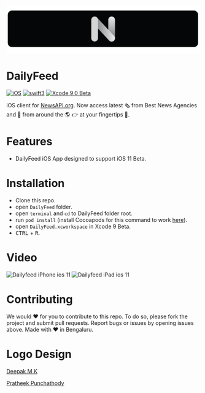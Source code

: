 <img src="/assets/logo.jpg">

# DailyFeed

[![iOS](https://img.shields.io/badge/platform-iOS_11-blue.svg?style=flat)](https://developer.apple.com/ios/)
[![swift3](https://img.shields.io/badge/swift4-compatible-brightgreen.svg?style=flat)](https://developer.apple.com/swift)
[![Xcode 9.0 Beta](https://img.shields.io/badge/Xcode-9.0_Beta-blue.svg?style=flat)](https://developer.apple.com/xcode)

iOS client for [NewsAPI.org](https://newsapi.org/). 
Now access latest 🗞 from Best News Agencies and 📰 from around the 🌎 👉 at your fingertips 🎉.

# Features
- DailyFeed iOS App designed to support iOS 11 Beta.

# Installation
- Clone this repo.
- open `DailyFeed` folder.
- open `terminal` and `cd` to DailyFeed folder root.
- run `pod install` (install Cocoapods for this command to work [here](https://cocoapods.org/)).
- open `DailyFeed.xcworkspace` in Xcode 9 Beta.
- <kbd>CTRL</kbd> + <kbd>R</kbd>.

# Video
![Dailyfeed iPhone ios 11](https://github.com/paulsumit1993/DailyFeed/tree/ios11/assets/iphone_dailyfeed.gif)
![Dailyfeed iPad ios 11](https://github.com/paulsumit1993/DailyFeed/tree/ios11/assets/ipad_dailyfeed.gif)

# Contributing
We would ❤️ for you to contribute to this repo. To do so, please fork the project and submit pull requests. Report bugs or issues by opening issues above. Made with ❤️ in Bengaluru.

# Logo Design

[Deepak M K](https://in.linkedin.com/in/deepak-mk-a5a62518)

[Pratheek Punchathody](https://in.linkedin.com/in/pratheek-punchathody-00452983)
